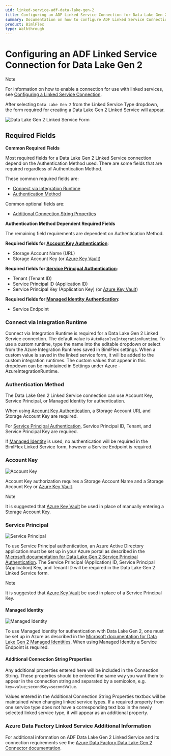 ```yaml
---
uid: linked-service-adf-data-lake-gen-2
title: Configuring an ADF Linked Service Connection for Data Lake Gen 2
summary: Documentation on how to configure ADF Linked Service Connection for Data Lake Gen 2 with required fields, connection strings, and links to additional information
product: BimlFlex
type: Walkthrough
---
```

# Configuring an ADF Linked Service Connection for Data Lake Gen 2

> [!NOTE]
> For information on how to enable a connection for use with linked services, see [Configuring a Linked Service Connection](create-linked-service-connection.md).

[//]: # (TODO List of stages, connection types, and system types that can use Data Lake Gen 2)

After selecting `Data Lake Gen 2` from the Linked Service Type dropdown, the form required for creating a Data Lake Gen 2 Linked Service will appear.

![Data Lake Gen 2 Linked Service Form](images/bimlflex-ss-app-connections-adf-data-lake-gen-2-form.png "Data Lake Gen 2 Linked Service Form")

## Required Fields

**Common Required Fields**

Most required fields for a Data Lake Gen 2 Linked Service connection depend on the Authentication Method used.
There are some fields that are required regardless of Authentication Method.

These common required fields are:

+ [Connect via Integration Runtime](#connect-via-integration-runtime)
+ [Authentication Method](#authentication-method)

Common optional fields are:

+ [Additional Connection String Properties](#additional-connection-string-properties)

**Authentication Method Dependent Required Fields**

The remaining field requirements are dependent on Authentication Method.

**Required fields for [Account Key Authentication](#account-key)**:

+ Storage Account Name (URL)
+ Storage Account Key (or [Azure Key Vault](create-linked-service-connection.md))

**Required fields for [Service Principal Authentication](#service-principal)**:

+ Tenant (Tenant ID)
+ Service Principal ID (Application ID)
+ Service Principal Key (Application Key) (or [Azure Key Vault](create-linked-service-connection.md))

**Required fields for [Managed Identity Authentication](#managed-identity)**:

+ Service Endpoint

### Connect via Integration Runtime

Connect via Integration Runtime is required for a Data Lake Gen 2 Linked Service connection.
The default value is `AutoResolveIntegrationRuntime`.
To use a custom runtime, type the name into the editable dropdown or select from the Azure Integration Runtimes saved in BimlFlex settings.
When a custom value is saved in the linked service form, it will be added to the custom integration runtimes.
The custom values that appear in this dropdown can be maintained in Settings under Azure - AzureIntegrationRuntime.

### Authentication Method

The Data Lake Gen 2 Linked Service connection can use Account Key, Service Principal, or Managed Identity for authentication.

When using [Account Key Authentication](#account-key), a Storage Account URL and Storage Account Key are required.

For [Service Principal Authentication](#service-principal), Service Principal ID, Tenant, and Service Principal Key are required.

If [Managed Identity](#managed-identity) is used, no authentication will be required in the BimlFlex Linked Service form, however a Service Endpoint is required.

### Account Key

![Account Key](images/bimlflex-ss-app-connections-adf-data-lake-gen-2-form.png "Account Key")

Account Key authorization requires a Storage Account Name and a Storage Account Key or [Azure Key Vault](create-linked-service-connection.md).

> [!NOTE]
> It is suggested that [Azure Key Vault](linked-service-azure-key-vault.md) be used in place of manually entering a Storage Account Key.

### Service Principal

![Service Principal](images/bimlflex-ss-app-connections-adf-data-lake-gen-2-service-principal.png "Service Principal")

To use Service Principal authentication, an Azure Active Directory application must be set up in your Azure portal as described in the [Microsoft documentation for Data Lake Gen 2 Service Principal Authentication](https://docs.microsoft.com/en-us/azure/data-factory/connector-azure-blob-storage#service-principal-authentication).
The Service Principal (Application) ID, Service Principal (Application) Key, and Tenant ID will be required in the Data Lake Gen 2 Linked Service form.

> [!NOTE]
> It is suggested that [Azure Key Vault](linked-service-azure-key-vault.md) be used in place of a Service Principal Key.

#### Managed Identity

![Managed Identity](images/bimlflex-ss-app-connections-adf-data-lake-gen-2-managed-identity.png "Managed Identity")

To use Managed Identity for authentication with Data Lake Gen 2, one must be set up in Azure as described in the [Microsoft documentation for Data Lake Gen 2 Managed Identities](https://docs.microsoft.com/en-us/azure/data-factory/connector-azure-blob-storage#managed-identity).
When using Managed Identity a Service Endpoint is required.

#### Additional Connection String Properties

Any additional properties entered here will be included in the Connection String.
These properties should be entered the same way you want them to appear in the connection string and separated by a semicolon, e.g. `key=value;secondKey=secondValue`.

Values entered in the Additional Connection String Properties textbox will be maintained when changing linked service types.
If a required property from one service type does not have a corresponding text box in the newly selected linked service type, it will appear as an additional property.

### Azure Data Factory Linked Service Additional Information

For additional information on ADF Data Lake Gen 2 Linked Service and its connection requirements see the [Azure Data Factory Data Lake Gen 2 Connector documentation](https://docs.microsoft.com/en-us/azure/data-factory/connector-azure-data-lake-storage).
